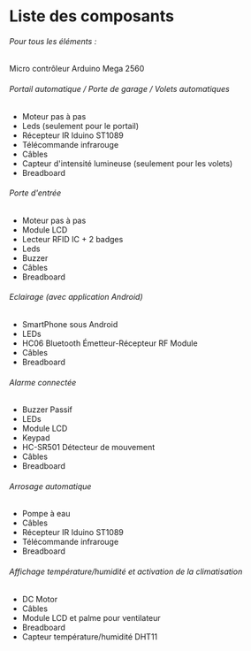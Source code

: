 <h1>Liste des composants</h1>
<h6> Pour tous les éléments : </h6> 
<p> Micro contrôleur Arduino Mega 2560 </p>
<h6> Portail automatique / Porte de garage / Volets automatiques</h6>
<ul> 
	<li>Moteur pas à pas</li>
	<li>Leds (seulement pour le portail)</li>
	<li>Récepteur IR Iduino ST1089</li>
	<li>Télécommande infrarouge</li>
	<li>Câbles</li>
	<li>Capteur d'intensité lumineuse (seulement pour les volets)</li>
	<li>Breadboard</li>
</ul>
<h6> Porte d'entrée </h6>
<ul> 
	<li>Moteur pas à pas</li>
	<li>Module LCD</li>
	<li>Lecteur RFID IC + 2 badges</li>
	<li>Leds</li>
	<li>Buzzer</li>
	<li>Câbles</li>
	<li>Breadboard</li>
</ul>
<h6> Eclairage (avec application Android)</h6>
<ul> 
	<li>SmartPhone sous Android</li>
	<li>LEDs</li>
	<li>HC06 Bluetooth Émetteur-Récepteur RF Module</li>
	<li>Câbles</li>
	<li>Breadboard</li>
</ul>
<h6> Alarme connectée </h6>
<ul> 
	<li>Buzzer Passif</li>
	<li>LEDs</li>
	<li>Module LCD</li>
	<li>Keypad</li>
	<li>HC-SR501 Détecteur de mouvement</li>
	<li>Câbles</li>
	<li>Breadboard</li>
</ul>
<h6> Arrosage automatique </h6>
<ul> 
	<li> Pompe à eau </li>
	<li> Câbles </li>
	<li>Récepteur IR Iduino ST1089</li>
	<li>Télécommande infrarouge</li>
	<li>Breadboard</li>
</ul>
<h6> Affichage température/humidité et activation de la climatisation</h6>
<ul> 
	<li> DC Motor </li>
	<li> Câbles </li>
	<li>Module LCD et palme pour ventilateur</li>
	<li>Breadboard</li>
	<li>Capteur température/humidité DHT11</li>
</ul>

